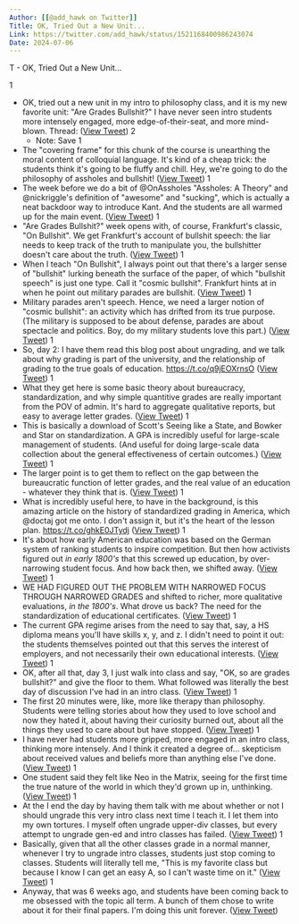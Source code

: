 ```yaml
---
Author: [[@add_hawk on Twitter]]
Title: OK, Tried Out a New Unit...
Link: https://twitter.com/add_hawk/status/1521168400986243074
Date: 2024-07-06
---
```

T - OK, Tried Out a New Unit...

1
- OK, tried out a new unit in my intro to philosophy class, and it is my new favorite unit: "Are Grades Bullshit?" 
  I have never seen intro students more intensely engaged, more edge-of-their-seat, and more mind-blown. 
  Thread: ([View Tweet](https://twitter.com/add_hawk/status/1521168400986243074))
2
    - Note: Save
1
- The "covering frame" for this chunk of the course is unearthing the moral content of colloquial language. It's kind of a cheap trick: the students think it's going to be fluffy and chill. Hey, we're going to do the philosophy of assholes and bullshit! ([View Tweet](https://twitter.com/add_hawk/status/1521168403444252673))
1
- The week before we do a bit of @OnAssholes "Assholes: A Theory" and @nickriggle's definition of "awesome" and "sucking", which is actually a neat backdoor way to introduce Kant. And the students are all warmed up for the main event. ([View Tweet](https://twitter.com/add_hawk/status/1521168405025361920))
1
- "Are Grades Bullshit?" week opens with, of course, Frankfurt's classic, "On Bullshit". We get Frankfurt's account of bullshit speech: the liar needs to keep track of the truth to manipulate you, the bullshitter doesn't care about the truth. ([View Tweet](https://twitter.com/add_hawk/status/1521168406434574341))
1
- When I teach "On Bullshit", I always point out that there's a larger sense of "bullshit" lurking beneath the surface of the paper, of which "bullshit speech" is just one type. Call it "cosmic bullshit". Frankfurt hints at in when he point out military parades are bullshit. ([View Tweet](https://twitter.com/add_hawk/status/1521168407818690560))
1
- Military parades aren't speech. Hence, we need a larger notion of "cosmic bullshit": an activity which has drifted from its true purpose. (The military is supposed to be about defense, parades are about spectacle and politics. Boy, do my military students love this part.) ([View Tweet](https://twitter.com/add_hawk/status/1521168409240559616))
1
- So, day 2: I have them read this blog post about ungrading, and we talk about why grading is part of the university, and the relationship of grading to the true goals of education. 
  https://t.co/q9jEOXrnsO ([View Tweet](https://twitter.com/add_hawk/status/1521168410603778048))
1
- What they get here is some basic theory about bureaucracy, standardization, and why simple quantitive grades are really important from the POV of admin. It's hard to aggregate qualitative reports, but easy to average letter grades. ([View Tweet](https://twitter.com/add_hawk/status/1521168412247949314))
1
- This is basically a download of Scott's Seeing like a State, and Bowker and Star on standardization. A GPA is incredibly useful for large-scale management of students. (And useful for doing large-scale data collection about the general effectiveness of certain outcomes.) ([View Tweet](https://twitter.com/add_hawk/status/1521168413728514048))
1
- The larger point is to get them to reflect on the gap between the bureaucratic function of letter grades, and the real value of an education - whatever they think that is. ([View Tweet](https://twitter.com/add_hawk/status/1521168415259385861))
1
- What is incredibly useful here, to have in the background, is this amazing article on the history of standardized grading in America, which @doctaj got me onto. I don't assign it, but it's the heart of the lesson plan.
  https://t.co/ghkE0JTydj ([View Tweet](https://twitter.com/add_hawk/status/1521168416656089089))
1
- It's about how early American education was based on the German system of ranking students to inspire competition. But then how activists figured out *in early 1800's* that this screwed up education, by over-narrowing student focus. And how back then, we shifted away. ([View Tweet](https://twitter.com/add_hawk/status/1521168418140946437))
1
- WE HAD FIGURED OUT THE PROBLEM WITH NARROWED FOCUS THROUGH NARROWED GRADES and shifted to richer, more qualitative evaluations, *in the 1800's*. 
  What drove us back? The need for the standardization of educational certificates. ([View Tweet](https://twitter.com/add_hawk/status/1521168419692838912))
1
- The current GPA regime arises from the need to say that, say, a HS diploma means you'll have skills x, y, and z. I didn't need to point it out: the students themselves pointed out that this serves the interest of employers, and not necessarily their own educational interests. ([View Tweet](https://twitter.com/add_hawk/status/1521168421177552896))
1
- OK, after all that, day 3, I just walk into class and say, "OK, so are grades bullshit?" and give the floor to them. 
  What followed was literally the best day of discussion I've had in an intro class. ([View Tweet](https://twitter.com/add_hawk/status/1521168422578495488))
1
- The first 20 minutes were, like, more like therapy than philosophy. Students were telling stories about how they used to love school and now they hated it, about having their curiosity burned out, about all the things they used to care about but have stopped. ([View Tweet](https://twitter.com/add_hawk/status/1521168424038141953))
1
- I have never had students more gripped, more engaged in an intro class, thinking more intensely. And I think it created a degree of... skepticism about received values and beliefs more than anything else I've done. ([View Tweet](https://twitter.com/add_hawk/status/1521168425468383232))
1
- One student said they felt like Neo in the Matrix, seeing for the first time the true nature of the world in which they'd grown up in, unthinking. ([View Tweet](https://twitter.com/add_hawk/status/1521168426953105410))
1
- At the I end the day by having them talk with me about whether or not I should ungrade this very intro class next time I teach it. I let them into my own tortures. I myself often ungrade upper-div classes, but every attempt to ungrade gen-ed and intro classes has failed. ([View Tweet](https://twitter.com/add_hawk/status/1521168428379254784))
1
- Basically, given that all the other classes grade in a normal manner, whenever I try to ungrade intro classes, students just stop coming to classes. Students will literally tell me, "This is my favorite class but because I know I can get an easy A, so I can't waste time on it." ([View Tweet](https://twitter.com/add_hawk/status/1521168429759094785))
1
- Anyway, that was 6 weeks ago, and students have been coming back to me obsessed with the topic all term. A bunch of them chose to write about it for their final papers. I'm doing this unit forever. ([View Tweet](https://twitter.com/add_hawk/status/1521168431109664769))
